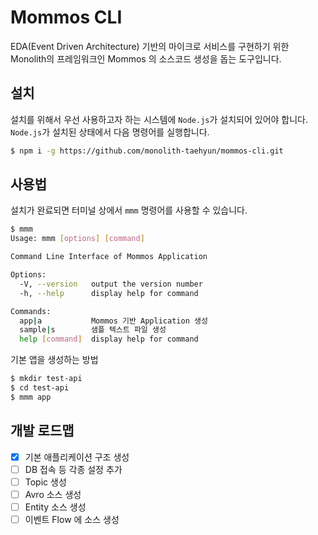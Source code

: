 # Mommos CLI

EDA(Event Driven Architecture) 기반의 마이크로 서비스를 구현하기 위한 Monolith의 프레임워크인 Mommos 의 소스코드 생성을 돕는 도구입니다.

## 설치

설치를 위해서 우선 사용하고자 하는 시스템에 `Node.js`가 설치되어 있어야 합니다.
`Node.js`가 설치된 상태에서 다음 명령어를 실행합니다.

```sh
$ npm i -g https://github.com/monolith-taehyun/mommos-cli.git
```

## 사용법

설치가 완료되면 터미널 상에서 `mmm` 명령어를 사용할 수 있습니다.

```sh
$ mmm
Usage: mmm [options] [command]

Command Line Interface of Mommos Application

Options:
  -V, --version   output the version number
  -h, --help      display help for command

Commands:
  app|a           Mommos 기반 Application 생성
  sample|s        샘플 텍스트 파일 생성
  help [command]  display help for command
```

기본 앱을 생성하는 방법

```sh
$ mkdir test-api
$ cd test-api
$ mmm app
```

## 개발 로드맵

- [x] 기본 애플리케이션 구조 생성
- [ ] DB 접속 등 각종 설정 추가
- [ ] Topic 생성
- [ ] Avro 소스 생성
- [ ] Entity 소스 생성
- [ ] 이벤트 Flow 에 소스 생성
